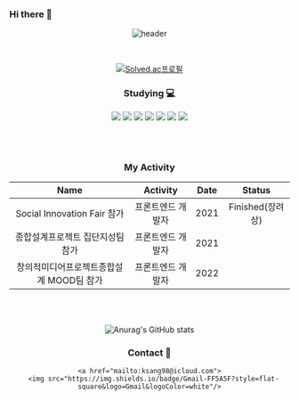### Hi there 👋

<div align="center">
 
 ![header](https://capsule-render.vercel.app/api?type=rounded&color=gradient&height=200&section=header&text=welcome&fontSize=90&animation=fadeIn&fontAlignY=50&desc=Sangyeon's%20GitHub%20Profile&descAlignY=70&descAlign=65)

 </br>

 [![Solved.ac프로필](http://mazassumnida.wtf/api/v2/generate_badge?boj=KECO00)](https://solved.ac/KECO00)
  

  <h3> Studying 💻</h3>
  <img src="https://img.shields.io/badge/C-A8B9CC?style=flat-square&logo=C%2B%2B&logoColor=white"/>
  <img src="https://img.shields.io/badge/Python-3776AB?style=flat-square&logo=python&logoColor=white"/>
  <img src="https://img.shields.io/badge/Javascript-F7DF1E?style=flat-square&logo=Javascript&logoColor=black"/>
  <img src="https://img.shields.io/badge/css-1572B6?style=flat-square&logo=css3&logoColor=white">
  <img src="https://img.shields.io/badge/html-E34F26?style=flat-square&logo=html5&logoColor=white">
  <img src="https://img.shields.io/badge/Vue.js-4FC08D?style=flat-square&logo=Vue.js&logoColor=white"/>
  <img src="https://img.shields.io/badge/React-61DAFB?style=flat-square&logo=React&logoColor=white"/>
  
 </br></br>
 
 <h3> My Activity </h3>
 
|Name|Activity|Date|Status|
|:---:|:---:|:---:|:---:|
|Social Innovation Fair 참가|프론트엔드 개발자|2021|Finished(장려상)|
|종합설계프로젝트 집단지성팀 참가|프론트엔드 개발자|2021||
|창의적미디어프로젝트종합설계 MOOD팀 참가|프론트엔드 개발자|2022||

</br></br>


![Anurag's GitHub stats](https://github-readme-stats.vercel.app/api?username=KECO-00&show_icons=true&theme=nord)

  <h3> Contact 💬</h3>

    <a href="mailto:ksang98@icloud.com">
      <img src="https://img.shields.io/badge/Gmail-FF5A5F?style=flat-square&logo=Gmail&logoColor=white"/>
  </a>

  
  
</div>
  

